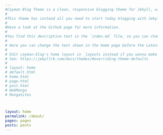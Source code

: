 ```yaml
---
#Cayman Blog Theme is a clean, responsive blogging theme for Jekyll, with social features. It is inspired by the Cayman Theme for Github Pages, which can be greatly used for single projects but not as blogging platform.
#
#This theme has instead all you need to start today blogging with Jekyll, and no effort: pages, posts, few social buttons. Try loading this on mobile too.
#
#Have a look at the Github page for more information.
#
#You find this descriptive text in the `index.md` file, so you can change it, or remove it completely, according to your needs.
#
# Here you can change the text shown in the Home page before the Latest Posts section.
#
# Edit cayman-blog's home layout in _layouts instead if you wanna make some changes
# See: https://jekyllrb.com/docs/themes/#overriding-theme-defaults
#
# layout: home
# default.html
# home.html
# page.html
# post.html
# WebManga
# MangaSites



layout: home
permalink: /about/
pages: pages
posts: posts
---
```

